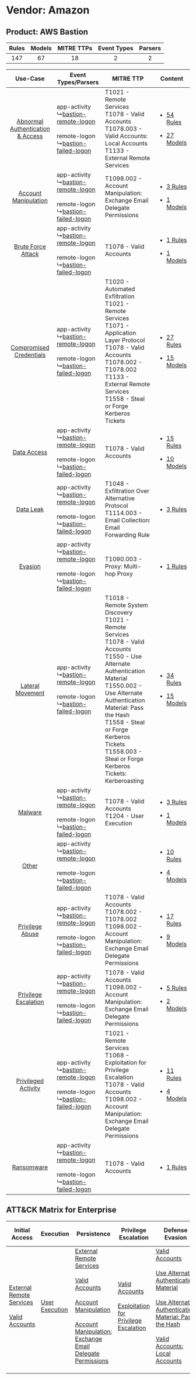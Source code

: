 Vendor: Amazon
==============
Product: AWS Bastion
--------------------
| Rules | Models | MITRE TTPs | Event Types | Parsers |
|:-----:|:------:|:----------:|:-----------:|:-------:|
|  147  |   67   |     18     |      2      |    2    |

|    Use-Case    | Event Types/Parsers    | MITRE TTP    | Content    |
|:----:| ---- | ---- | ---- |
| [Abnormal Authentication & Access](../../../UseCases/uc_abnormal_authentication_&_access.md) |  app-activity<br> ↳[bastion-remote-logon](Ps/pC_bastionremotelogon.md)<br><br> remote-logon<br> ↳[bastion-failed-logon](Ps/pC_bastionfailedlogon.md)<br> | T1021 - Remote Services<br>T1078 - Valid Accounts<br>T1078.003 - Valid Accounts: Local Accounts<br>T1133 - External Remote Services<br>    | [<ul><li>54 Rules</li></ul><ul><li>27 Models</li></ul>](RM/r_m_amazon_aws_bastion_Abnormal_Authentication_&_Access.md) |
|    [Account Manipulation](../../../UseCases/uc_account_manipulation.md)    |  app-activity<br> ↳[bastion-remote-logon](Ps/pC_bastionremotelogon.md)<br><br> remote-logon<br> ↳[bastion-failed-logon](Ps/pC_bastionfailedlogon.md)<br> | T1098.002 - Account Manipulation: Exchange Email Delegate Permissions<br>    | [<ul><li>3 Rules</li></ul><ul><li>1 Models</li></ul>](RM/r_m_amazon_aws_bastion_Account_Manipulation.md)    |
|    [Brute Force Attack](../../../UseCases/uc_brute_force_attack.md)    |  app-activity<br> ↳[bastion-remote-logon](Ps/pC_bastionremotelogon.md)<br><br> remote-logon<br> ↳[bastion-failed-logon](Ps/pC_bastionfailedlogon.md)<br> | T1078 - Valid Accounts<br>    | [<ul><li>1 Rules</li></ul><ul><li>1 Models</li></ul>](RM/r_m_amazon_aws_bastion_Brute_Force_Attack.md)    |
|          [Compromised Credentials](../../../UseCases/uc_compromised_credentials.md)          |  app-activity<br> ↳[bastion-remote-logon](Ps/pC_bastionremotelogon.md)<br><br> remote-logon<br> ↳[bastion-failed-logon](Ps/pC_bastionfailedlogon.md)<br> | T1020 - Automated Exfiltration<br>T1021 - Remote Services<br>T1071 - Application Layer Protocol<br>T1078 - Valid Accounts<br>T1078.002 - T1078.002<br>T1133 - External Remote Services<br>T1558 - Steal or Forge Kerberos Tickets<br>    | [<ul><li>27 Rules</li></ul><ul><li>15 Models</li></ul>](RM/r_m_amazon_aws_bastion_Compromised_Credentials.md)          |
|    [Data Access](../../../UseCases/uc_data_access.md)    |  app-activity<br> ↳[bastion-remote-logon](Ps/pC_bastionremotelogon.md)<br><br> remote-logon<br> ↳[bastion-failed-logon](Ps/pC_bastionfailedlogon.md)<br> | T1078 - Valid Accounts<br>    | [<ul><li>15 Rules</li></ul><ul><li>10 Models</li></ul>](RM/r_m_amazon_aws_bastion_Data_Access.md)    |
|    [Data Leak](../../../UseCases/uc_data_leak.md)    |  app-activity<br> ↳[bastion-remote-logon](Ps/pC_bastionremotelogon.md)<br><br> remote-logon<br> ↳[bastion-failed-logon](Ps/pC_bastionfailedlogon.md)<br> | T1048 - Exfiltration Over Alternative Protocol<br>T1114.003 - Email Collection: Email Forwarding Rule<br>    | [<ul><li>3 Rules</li></ul>](RM/r_m_amazon_aws_bastion_Data_Leak.md)    |
|    [Evasion](../../../UseCases/uc_evasion.md)    |  app-activity<br> ↳[bastion-remote-logon](Ps/pC_bastionremotelogon.md)<br><br> remote-logon<br> ↳[bastion-failed-logon](Ps/pC_bastionfailedlogon.md)<br> | T1090.003 - Proxy: Multi-hop Proxy<br>    | [<ul><li>1 Rules</li></ul>](RM/r_m_amazon_aws_bastion_Evasion.md)    |
|    [Lateral Movement](../../../UseCases/uc_lateral_movement.md)    |  app-activity<br> ↳[bastion-remote-logon](Ps/pC_bastionremotelogon.md)<br><br> remote-logon<br> ↳[bastion-failed-logon](Ps/pC_bastionfailedlogon.md)<br> | T1018 - Remote System Discovery<br>T1021 - Remote Services<br>T1078 - Valid Accounts<br>T1550 - Use Alternate Authentication Material<br>T1550.002 - Use Alternate Authentication Material: Pass the Hash<br>T1558 - Steal or Forge Kerberos Tickets<br>T1558.003 - Steal or Forge Kerberos Tickets: Kerberoasting<br> | [<ul><li>34 Rules</li></ul><ul><li>15 Models</li></ul>](RM/r_m_amazon_aws_bastion_Lateral_Movement.md)    |
|    [Malware](../../../UseCases/uc_malware.md)    |  app-activity<br> ↳[bastion-remote-logon](Ps/pC_bastionremotelogon.md)<br><br> remote-logon<br> ↳[bastion-failed-logon](Ps/pC_bastionfailedlogon.md)<br> | T1078 - Valid Accounts<br>T1204 - User Execution<br>    | [<ul><li>3 Rules</li></ul><ul><li>1 Models</li></ul>](RM/r_m_amazon_aws_bastion_Malware.md)    |
|    [Other](../../../UseCases/uc_other.md)    |  app-activity<br> ↳[bastion-remote-logon](Ps/pC_bastionremotelogon.md)<br><br> remote-logon<br> ↳[bastion-failed-logon](Ps/pC_bastionfailedlogon.md)<br> |    | [<ul><li>10 Rules</li></ul><ul><li>4 Models</li></ul>](RM/r_m_amazon_aws_bastion_Other.md)    |
|    [Privilege Abuse](../../../UseCases/uc_privilege_abuse.md)    |  app-activity<br> ↳[bastion-remote-logon](Ps/pC_bastionremotelogon.md)<br><br> remote-logon<br> ↳[bastion-failed-logon](Ps/pC_bastionfailedlogon.md)<br> | T1078 - Valid Accounts<br>T1078.002 - T1078.002<br>T1098.002 - Account Manipulation: Exchange Email Delegate Permissions<br>    | [<ul><li>17 Rules</li></ul><ul><li>9 Models</li></ul>](RM/r_m_amazon_aws_bastion_Privilege_Abuse.md)    |
|    [Privilege Escalation](../../../UseCases/uc_privilege_escalation.md)    |  app-activity<br> ↳[bastion-remote-logon](Ps/pC_bastionremotelogon.md)<br><br> remote-logon<br> ↳[bastion-failed-logon](Ps/pC_bastionfailedlogon.md)<br> | T1078 - Valid Accounts<br>T1098.002 - Account Manipulation: Exchange Email Delegate Permissions<br>    | [<ul><li>5 Rules</li></ul><ul><li>2 Models</li></ul>](RM/r_m_amazon_aws_bastion_Privilege_Escalation.md)    |
|    [Privileged Activity](../../../UseCases/uc_privileged_activity.md)    |  app-activity<br> ↳[bastion-remote-logon](Ps/pC_bastionremotelogon.md)<br><br> remote-logon<br> ↳[bastion-failed-logon](Ps/pC_bastionfailedlogon.md)<br> | T1021 - Remote Services<br>T1068 - Exploitation for Privilege Escalation<br>T1078 - Valid Accounts<br>T1098.002 - Account Manipulation: Exchange Email Delegate Permissions<br>    | [<ul><li>11 Rules</li></ul><ul><li>4 Models</li></ul>](RM/r_m_amazon_aws_bastion_Privileged_Activity.md)    |
|    [Ransomware](../../../UseCases/uc_ransomware.md)    |  app-activity<br> ↳[bastion-remote-logon](Ps/pC_bastionremotelogon.md)<br><br> remote-logon<br> ↳[bastion-failed-logon](Ps/pC_bastionfailedlogon.md)<br> | T1078 - Valid Accounts<br>    | [<ul><li>1 Rules</li></ul>](RM/r_m_amazon_aws_bastion_Ransomware.md)    |

ATT&CK Matrix for Enterprise
----------------------------
| Initial Access                                                                                                                                   | Execution                                                           | Persistence                                                                                                                                                                                                                                                                                                                                 | Privilege Escalation                                                                                                                                          | Defense Evasion                                                                                                                                                                                                                                                                                                                                                   | Credential Access                                                                                                                                                                           | Discovery                                                                    | Lateral Movement                                                                                                                                               | Collection                                                                                                                                                            | Command and Control                                                                                                                                                                                                      | Exfiltration                                                                                                                                                           | Impact |
| ------------------------------------------------------------------------------------------------------------------------------------------------ | ------------------------------------------------------------------- | ------------------------------------------------------------------------------------------------------------------------------------------------------------------------------------------------------------------------------------------------------------------------------------------------------------------------------------------- | ------------------------------------------------------------------------------------------------------------------------------------------------------------- | ----------------------------------------------------------------------------------------------------------------------------------------------------------------------------------------------------------------------------------------------------------------------------------------------------------------------------------------------------------------- | ------------------------------------------------------------------------------------------------------------------------------------------------------------------------------------------- | ---------------------------------------------------------------------------- | -------------------------------------------------------------------------------------------------------------------------------------------------------------- | --------------------------------------------------------------------------------------------------------------------------------------------------------------------- | ------------------------------------------------------------------------------------------------------------------------------------------------------------------------------------------------------------------------ | ---------------------------------------------------------------------------------------------------------------------------------------------------------------------- | ------ |
| [External Remote Services](https://attack.mitre.org/techniques/T1133)<br><br>[Valid Accounts](https://attack.mitre.org/techniques/T1078)<br><br> | [User Execution](https://attack.mitre.org/techniques/T1204)<br><br> | [External Remote Services](https://attack.mitre.org/techniques/T1133)<br><br>[Valid Accounts](https://attack.mitre.org/techniques/T1078)<br><br>[Account Manipulation](https://attack.mitre.org/techniques/T1098)<br><br>[Account Manipulation: Exchange Email Delegate Permissions](https://attack.mitre.org/techniques/T1098/002)<br><br> | [Valid Accounts](https://attack.mitre.org/techniques/T1078)<br><br>[Exploitation for Privilege Escalation](https://attack.mitre.org/techniques/T1068)<br><br> | [Valid Accounts](https://attack.mitre.org/techniques/T1078)<br><br>[Use Alternate Authentication Material](https://attack.mitre.org/techniques/T1550)<br><br>[Use Alternate Authentication Material: Pass the Hash](https://attack.mitre.org/techniques/T1550/002)<br><br>[Valid Accounts: Local Accounts](https://attack.mitre.org/techniques/T1078/003)<br><br> | [Steal or Forge Kerberos Tickets](https://attack.mitre.org/techniques/T1558)<br><br>[Steal or Forge Kerberos Tickets: Kerberoasting](https://attack.mitre.org/techniques/T1558/003)<br><br> | [Remote System Discovery](https://attack.mitre.org/techniques/T1018)<br><br> | [Remote Services](https://attack.mitre.org/techniques/T1021)<br><br>[Use Alternate Authentication Material](https://attack.mitre.org/techniques/T1550)<br><br> | [Email Collection](https://attack.mitre.org/techniques/T1114)<br><br>[Email Collection: Email Forwarding Rule](https://attack.mitre.org/techniques/T1114/003)<br><br> | [Proxy: Multi-hop Proxy](https://attack.mitre.org/techniques/T1090/003)<br><br>[Application Layer Protocol](https://attack.mitre.org/techniques/T1071)<br><br>[Proxy](https://attack.mitre.org/techniques/T1090)<br><br> | [Exfiltration Over Alternative Protocol](https://attack.mitre.org/techniques/T1048)<br><br>[Automated Exfiltration](https://attack.mitre.org/techniques/T1020)<br><br> |        |
